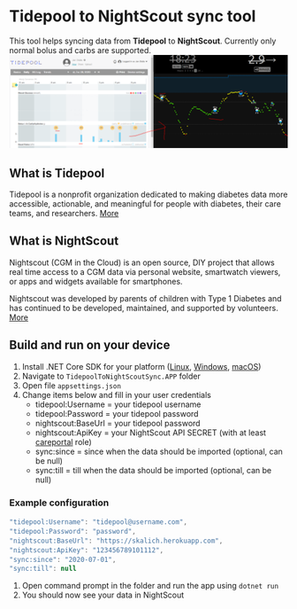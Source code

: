 # Tidepool to NightScout sync tool
This tool helps syncing data from **Tidepool** to **NightScout**. Currently only normal bolus and carbs are supported.
![Sync](Images/sync.PNG)

## What is Tidepool
Tidepool is a nonprofit organization dedicated to making diabetes data more accessible, actionable, and meaningful for people with diabetes, their care teams, and researchers.
[More](https://www.tidepool.org/)

## What is NightScout
Nightscout (CGM in the Cloud) is an open source, DIY project that allows real time access to a CGM data via personal website, smartwatch viewers, or apps and widgets available for smartphones.

Nightscout was developed by parents of children with Type 1 Diabetes and has continued to be developed, maintained, and supported by volunteers. 
[More](http://www.nightscout.info/)

## Build and run on your device
1. Install .NET Core SDK for your platform ([Linux](https://docs.microsoft.com/en-us/dotnet/core/install/linux), [Windows](https://docs.microsoft.com/en-us/dotnet/core/install/windows?tabs=netcore31), [macOS](https://docs.microsoft.com/en-us/dotnet/core/install/macos))
2. Navigate to `TidepoolToNightScoutSync.APP` folder
3. Open file `appsettings.json`
4. Change items below and fill in your user credentials
   * tidepool:Username = your tidepool username
   * tidepool:Password = your tidepool password
   * nightscout:BaseUrl = your tidepool password
   * nightscout:ApiKey = your NightScout API SECRET (with at least [careportal](http://www.nightscout.info/wiki/welcome/website-features/0-9-features/authentication-roles) role)
   * sync:since = since when the data should be imported (optional, can be null)
   * sync:till = till when the data should be imported (optional, can be null)
 ### Example configuration
 ```js
"tidepool:Username": "tidepool@username.com",
"tidepool:Password": "password",
"nightscout:BaseUrl": "https://skalich.herokuapp.com",
"nightscout:ApiKey": "123456789101112",
"sync:since": "2020-07-01",
"sync:till": null
```
1. Open command prompt in the folder and run the app using `dotnet run`
2. You should now see your data in NightScout
